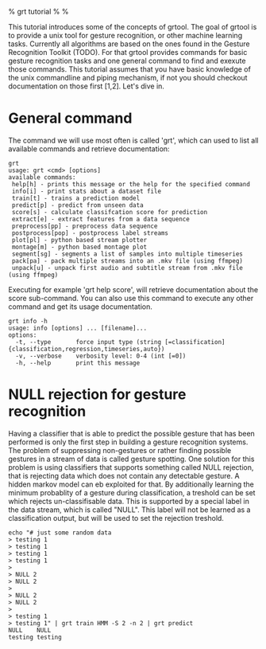 % grt tutorial
% 
% 

 This tutorial introduces some of the concepts of grtool. The goal of grtool is to provide a unix tool for gesture recognition, or other machine learning tasks. Currently all algorithms are based on the ones found in the Gesture Recognition Toolkit (TODO). For that grtool provides commands for basic gesture recognition tasks and one general command to find and exexute those commands. This tutorial assumes that you have basic knowledge of the unix commandline and piping mechanism, if not you should checkout documentation on those first [1,2]. Let's dive in.

# General command
 The command we will use most often is called 'grt', which can used to list all available commands and retrieve documentation:

    grt
    usage: grt <cmd> [options]
    available commands: 
     help[h] - prints this message or the help for the specified command
     info[i] - print stats about a dataset file
     train[t] - trains a prediction model
     predict[p] - predict from unseen data
     score[s] - calculate classifcation score for prediction
     extract[e] - extract features from a data sequence
     preprocess[pp] - preprocess data sequence
     postprocess[pop] - postprocess label streams
     plot[pl] - python based stream plotter
     montage[m] - python based montage plot
     segment[sg] - segments a list of samples into multiple timeseries
     pack[pa] - pack multiple streams into an .mkv file (using ffmpeg)
     unpack[u] - unpack first audio and subtitle stream from .mkv file (using ffmpeg)


 Executing for example 'grt help score', will retrieve documentation about the score sub-command. You can also use this command to execute any other command and get its usage documentation.

    grt info -h
    usage: info [options] ... [filename]...
    options:
      -t, --type       force input type (string [=classification]{classification,regression,timeseries,auto})
      -v, --verbose    verbosity level: 0-4 (int [=0])
      -h, --help       print this message

[1]: http://www.december.com/unix/tutor/pipesfilters.html
[2]: http://www.linfo.org/pipes.html


# NULL rejection for gesture recognition

 Having a classifier that is able to predict the possible gesture that has been performed is only the first step in building a gesture recognition systems.
 The problem of suppressing non-gestures or rather finding possible gestures in a stream of data is called gesture spotting.
 One solution for this problem is using classifiers that supports something called NULL rejection, that is rejecting data which does not contain any detectable gesture.
 A hidden markov model can eb exploited for that.
 By additionally learning the minimum probablity of a gesture during classification, a treshold can be set which rejects un-classifisable data.
 This is supported by a special label in the data stream, which is called "NULL".
 This label will not be learned as a classification output, but will be used to set the rejection treshold.

    echo "# just some random data
    > testing 1 
    > testing 1 
    > testing 1 
    > testing 1 
    > 
    > NULL 2
    > NULL 2
    > 
    > NULL 2
    > NULL 2
    > 
    > testing 1
    > testing 1" | grt train HMM -S 2 -n 2 | grt predict
    NULL	NULL
    testing	testing
    
